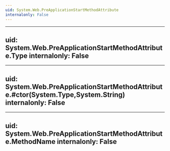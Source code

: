 ```yaml
---
uid: System.Web.PreApplicationStartMethodAttribute
internalonly: False
---
```


---
uid: System.Web.PreApplicationStartMethodAttribute.Type
internalonly: False
---

---
uid: System.Web.PreApplicationStartMethodAttribute.#ctor(System.Type,System.String)
internalonly: False
---

---
uid: System.Web.PreApplicationStartMethodAttribute.MethodName
internalonly: False
---
